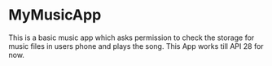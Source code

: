 # MyMusicApp
This is a basic music app which asks permission to check the storage for music files in users phone and plays the song.
This App works till API 28 for now.
